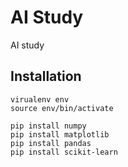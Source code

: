 # AI Study
AI study

## Installation
```
virualenv env
source env/bin/activate

pip install numpy
pip install matplotlib
pip install pandas
pip install scikit-learn
```
